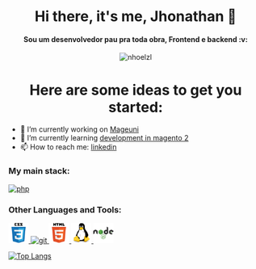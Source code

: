 
<h1 align="center">Hi there, it's me, Jhonathan 👋</h1> 
<h4 align="center">Sou um desenvolvedor pau pra toda obra, Frontend e backend :v:</h4>
<p align="center">
  <img src="https://komarev.com/ghpvc/?username=jhonathan&color=5E33FF&style=plastic" alt="nhoelzl"/>
</p>

<h1 align="center">Here are some ideas to get you started:</h1>

- 🔭 I’m currently working on [Mageuni](https://www.mageuni.com/)
- 🌱 I’m currently learning [development in magento 2](https://github.com/jhonathan93/Magento2)
- 📫 How to reach me: [linkedin](https://www.linkedin.com/in/jhonathan-silva-367541171/)

<p align="left"> 
  <h3 align="left">My main stack:</h3>
  <a href="https://www.php.net/" target="_blank"> 
    <img src="https://raw.githubusercontent.com/jmnote/z-icons/master/svg/php.svg" alt="php" width="40" height="40"/> 
  </a>
</p>
<p align="left">
    <h3 align="left">Other Languages and Tools:</h3>
    <a href="https://www.w3schools.com/css/" target="_blank"> 
      <img src="https://raw.githubusercontent.com/devicons/devicon/master/icons/css3/css3-original-wordmark.svg" alt="css3" width="40" height="40"/> 
    </a> 
    <a href="https://git-scm.com/" target="_blank"> 
      <img src="https://www.vectorlogo.zone/logos/git-scm/git-scm-icon.svg" alt="git" width="40" height="40"/> 
    </a> 
    <a href="https://www.w3.org/html/" target="_blank"> 
      <img src="https://raw.githubusercontent.com/devicons/devicon/master/icons/html5/html5-original-wordmark.svg" alt="html5" width="40" height="40"/> 
    </a> 
    <a href="https://www.linux.org/" target="_blank"> 
      <img src="https://raw.githubusercontent.com/devicons/devicon/master/icons/linux/linux-original.svg" alt="linux" width="40" height="40"/> 
    </a> 
    <a href="https://nodejs.org" target="_blank"> 
      <img src="https://raw.githubusercontent.com/devicons/devicon/master/icons/nodejs/nodejs-original-wordmark.svg" alt="nodejs" width="40" height="40"/> 
    </a> 
</p>

[![Top Langs](https://github-readme-stats.vercel.app/api/top-langs/?username=jhonathan93&layout=compact&theme=radical)](https://github.com/anuraghazra/github-readme-stats)
